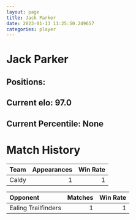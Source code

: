 ```yaml
---  
layout: page  
title: Jack Parker  
date: 2023-01-13 11:25:50.249657  
categories: player  
---
```

# Jack Parker

## Positions: 

## Current elo: 97.0

## Current Percentile: None

# Match History


| Team   |   Appearances |   Win Rate |
|:-------|--------------:|-----------:|
| Caldy  |             1 |          1 |

| Opponent            |   Matches |   Win Rate |
|:--------------------|----------:|-----------:|
| Ealing Trailfinders |         1 |          1 |